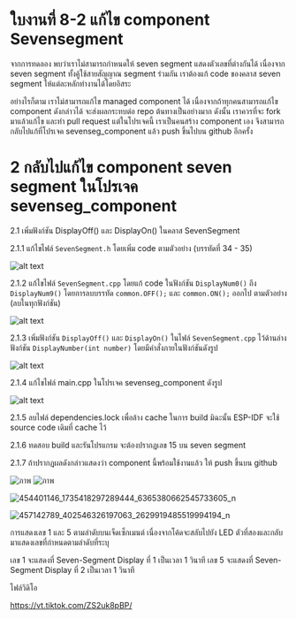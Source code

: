 # ใบงานที่ 8-2 แก้ไข component Sevensegment
จากการทดลอง พบว่าเราไม่สามารถกำหนดให้ seven segment แสดงตัวเลขที่ต่างกันได้ เนื่องจาก seven segment ทั้งคู้ใช้สายสัญญาณ segment ร่วมกัน เราต้องแก้ code ของคลาส seven segment ให้แต่ละหลักทำงานได้โดยอิสระ

อย่างไรก็ตาม เราไม่สามารถแก้ไข managed component ได้ เนื่องจากถ้าทุกคนสามารถแก้ไข component ดังกล่าวได้ จะส่งผลกระทบต่อ repo ต้นทางเป็นอย่างมาก ดังนั้น เราควรที่จะ fork มาแล้วแก้ไข และทำ pull request แต่ในโปรเจคนี้ เราเป็นคนสร้าง component  เอง  จึงสามารถกลับไปแก้ที่โปรเจค sevenseg_component แล้ว push ขึ้นไปบน github อีกครั้ง 


# 2 กลับไปแก้ไข component seven segment ในโปรเจค sevenseg_component

2.1 เพิ่มฟังก์ชัน DisplayOff() และ DisplayOn() ในคลาส   SevenSegment

2.1.1 แก้ไขไฟล์ `SevenSegment.h` โดยเพิ่ม code  ตามตัวอย่าง (บรรทัดที่ 34 - 35)

![alt text](./Pictures/image-5.png)

2.1.2 แก้ไขไฟล์ `SevenSegment.cpp` โดยแก้ code ในฟังก์ชัน  `DisplayNum0()` ถึง `DisplayNum9()` โดยการลบบรรทัด `common.OFF();` และ `common.ON();` ออกไป ตามตัวอย่าง (ลบในทุกฟังก์ชัน)

![alt text](./Pictures/image-6.png)

2.1.3 เพิ่มฟังก์ชัน `DisplayOff()` และ `DisplayOn()` ในไฟล์ `SevenSegment.cpp` ไว้ด้านล่างฟังก์ชัน `DisplayNumber(int number)` โดยมีคำสั่งภายในฟังก์ชันดังรูป 

![alt text](./Pictures/image-8.png)

2.1.4 แก้ไขไฟล์ main.cpp ในโปรเจค sevenseg_component ดังรูป

![alt text](./Pictures/image-9.png)

2.1.5 ลบไฟล์ dependencies.lock เพื่อล้าง cache ในการ build มิฉะนั้น ESP-IDF จะใช้ source code เดิมที่ cache ไว้


2.1.6 ทดสอบ build และรันโปรแกรม จะต้องปรากฏเลข 15 บน seven segment

2.1.7 ถ้าปรากฏผลดังกล่าวแสดงว่า component นี้พร้อมใช้งานแล้ว ให้ push ขึ้นบน  github 

![ภาพ](https://github.com/user-attachments/assets/ce4ce1ea-112c-473b-ba1b-5171b4323b0e)
![ภาพ](https://github.com/user-attachments/assets/76e321ba-69b3-485b-a28c-d18e5b9e1230)

![454401146_1735418297289444_6365380662545733605_n](https://github.com/user-attachments/assets/57f76d29-354b-49bf-8382-5aac7f768e10)

![457142789_402546326197063_2629919485519994194_n](https://github.com/user-attachments/assets/cb927b60-5c0f-46e4-a9fd-3d5645acf1c9)

การแสดงเลข 1 และ 5 ตามลำดับบนเจ็ดเซ็กเมนต์ เนื่องจากโค้ดจะสลับไปยัง LED ตัวที่สองและกลับมาแสดงเลขที่กำหนดตามลำดับที่ระบุ

เลข 1 จะแสดงที่ Seven-Segment Display ที่ 1 เป็นเวลา 1 วินาที
เลข 5 จะแสดงที่ Seven-Segment Display ที่ 2 เป็นเวลา 1 วินาที

ไฟล์วิดิโอ

https://vt.tiktok.com/ZS2uk8pBP/
